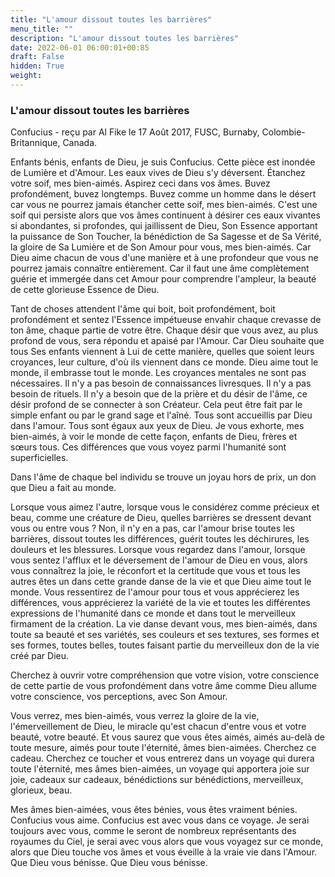```yaml
---
title: "L'amour dissout toutes les barrières"
menu_title: ""
description: "L'amour dissout toutes les barrières"
date: 2022-06-01 06:00:01+00:85
draft: False
hidden: True
weight:
---
```

### L'amour dissout toutes les barrières

Confucius - reçu par Al Fike le 17 Août 2017, FUSC, Burnaby, Colombie-Britannique, Canada.

Enfants bénis, enfants de Dieu, je suis Confucius. Cette pièce est inondée de Lumière et d'Amour. Les eaux vives de Dieu s'y déversent. Étanchez votre soif, mes bien-aimés. Aspirez ceci dans vos âmes. Buvez profondément, buvez longtemps. Buvez comme un homme dans le désert car vous ne pourrez jamais étancher cette soif, mes bien-aimés. C'est une soif qui persiste alors que vos âmes continuent à désirer ces eaux vivantes si abondantes, si profondes, qui jaillissent de Dieu, Son Essence apportant la puissance de Son Toucher, la bénédiction de Sa Sagesse et de Sa Vérité, la gloire de Sa Lumière et de Son Amour pour vous, mes bien-aimés. Car Dieu aime chacun de vous d'une manière et à une profondeur que vous ne pourrez jamais connaître entièrement. Car il faut une âme complètement guérie et immergée dans cet Amour pour comprendre l'ampleur, la beauté de cette glorieuse Essence de Dieu.

Tant de choses attendent l'âme qui boit, boit profondément, boit profondément et sentez l'Essence impétueuse envahir chaque crevasse de ton âme, chaque partie de votre être. Chaque désir que vous avez, au plus profond de vous, sera répondu et apaisé par l'Amour. Car Dieu souhaite que tous Ses enfants viennent à Lui de cette manière, quelles que soient leurs croyances, leur culture, d'où ils viennent dans ce monde. Dieu aime tout le monde, il embrasse tout le monde. Les croyances mentales ne sont pas nécessaires. Il n'y a pas besoin de connaissances livresques. Il n'y a pas besoin de rituels. Il n'y a besoin que de la prière et du désir de l'âme, ce désir profond de se connecter à son Créateur. Cela peut être fait par le simple enfant ou par le grand sage et l'aîné. Tous sont accueillis par Dieu dans l'amour. Tous sont égaux aux yeux de Dieu. Je vous exhorte, mes bien-aimés, à voir le monde de cette façon, enfants de Dieu, frères et sœurs tous. Ces différences que vous voyez parmi l'humanité sont superficielles.

Dans l'âme de chaque bel individu se trouve un joyau hors de prix, un don que Dieu a fait au monde. 

Lorsque vous aimez l'autre, lorsque vous le considérez comme précieux et beau, comme une créature de Dieu, quelles barrières se dressent devant vous ou entre vous ? Non, il n'y en a pas, car l'amour brise toutes les barrières, dissout toutes les différences, guérit toutes les déchirures, les douleurs et les blessures. Lorsque vous regardez dans l'amour, lorsque vous sentez l'afflux et le déversement de l'amour de Dieu en vous, alors vous connaîtrez la joie, le réconfort et la certitude que vous et tous les autres êtes un dans cette grande danse de la vie et que Dieu aime tout le monde. Vous ressentirez de l'amour pour tous et vous apprécierez les différences, vous apprécierez la variété de la vie et toutes les différentes expressions de l'humanité dans ce monde et dans tout le merveilleux firmament de la création. La vie danse devant vous, mes bien-aimés, dans toute sa beauté et ses variétés, ses couleurs et ses textures, ses formes et ses formes, toutes belles, toutes faisant partie du merveilleux don de la vie créé par Dieu.

Cherchez à ouvrir votre compréhension que votre vision, votre conscience de cette partie de vous profondément dans votre âme comme Dieu allume votre conscience, vos perceptions, avec Son Amour. 

Vous verrez, mes bien-aimés, vous verrez la gloire de la vie, l'émerveillement de Dieu, le miracle qu'est chacun d'entre vous et votre beauté, votre beauté. Et vous saurez que vous êtes aimés, aimés au-delà de toute mesure, aimés pour toute l'éternité, âmes bien-aimées. Cherchez ce cadeau. Cherchez ce toucher et vous entrerez dans un voyage qui durera toute l'éternité, mes âmes bien-aimées, un voyage qui apportera joie sur joie, cadeaux sur cadeaux, bénédictions sur bénédictions, merveilleux, glorieux, beau.

Mes âmes bien-aimées, vous êtes bénies, vous êtes vraiment bénies. Confucius vous aime. Confucius est avec vous dans ce voyage. Je serai toujours avec vous, comme le seront de nombreux représentants des royaumes du Ciel, je serai avec vous alors que vous voyagez sur ce monde, alors que Dieu touche vos âmes et vous éveille à la vraie vie dans l'Amour. Que Dieu vous bénisse. Que Dieu vous bénisse.
